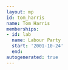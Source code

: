 ```yaml
---
layout: mp
id: tom_harris
name: Tom Harris
memberships:
- id: lab
  name: Labour Party
  start: '2001-10-24'
  end: 
autogenerated: true
---
```

